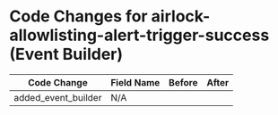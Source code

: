 # Code Changes for airlock-allowlisting-alert-trigger-success (Event Builder)

| Code Change | Field Name | Before | After |
|-------------|------------|--------|-------|
| added_event_builder | N/A |  |  |